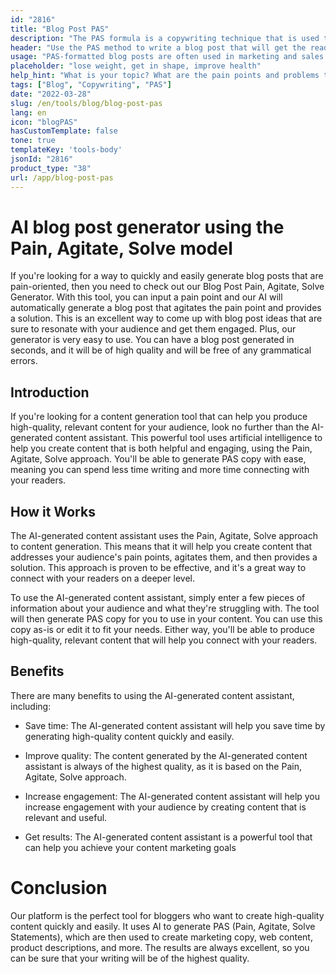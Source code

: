```yaml
---
id: "2816"
title: "Blog Post PAS"
description: "The PAS formula is a copywriting technique that is used to sell a product or service by first highlighting the customer's pain points, then agitating them, and finally offering a solution. This generator can help you create a PAS-formatted blog post that is aligned with your brand."
header: "Use the PAS method to write a blog post that will get the reader to take action."
usage: "PAS-formatted blog posts are often used in marketing and sales to sell a product or service. The following generator can help you create a PAS-formatted blog post that is closely aligned with your brand."
placeholder: "lose weight, get in shape, improve health"
help_hint: "What is your topic? What are the pain points and problems that your customers face? And what is the solution that you offer?"
tags: ["Blog", "Copywriting", "PAS"]
date: "2022-03-28"
slug: /en/tools/blog/blog-post-pas
lang: en
icon: "blogPAS"
hasCustomTemplate: false
tone: true
templateKey: 'tools-body'
jsonId: "2816"
product_type: "38"
url: /app/blog-post-pas
---
```


# AI blog post generator using the Pain, Agitate, Solve model

If you're looking for a way to quickly and easily generate blog posts that are pain-oriented, then you need to check out our Blog Post Pain, Agitate, Solve Generator. With this tool, you can input a pain point and our AI will automatically generate a blog post that agitates the pain point and provides a solution. This is an excellent way to come up with blog post ideas that are sure to resonate with your audience and get them engaged. Plus, our generator is very easy to use. You can have a blog post generated in seconds, and it will be of high quality and will be free of any grammatical errors.

## Introduction

If you're looking for a content generation tool that can help you produce high-quality, relevant content for your audience, look no further than the AI-generated content assistant. This powerful tool uses artificial intelligence to help you create content that is both helpful and engaging, using the Pain, Agitate, Solve approach. You'll be able to generate PAS copy with ease, meaning you can spend less time writing and more time connecting with your readers.

## How it Works

The AI-generated content assistant uses the Pain, Agitate, Solve approach to content generation. This means that it will help you create content that addresses your audience's pain points, agitates them, and then provides a solution. This approach is proven to be effective, and it's a great way to connect with your readers on a deeper level.

To use the AI-generated content assistant, simply enter a few pieces of information about your audience and what they're struggling with. The tool will then generate PAS copy for you to use in your content. You can use this copy as-is or edit it to fit your needs. Either way, you'll be able to produce high-quality, relevant content that will help you connect with your readers.

## Benefits

There are many benefits to using the AI-generated content assistant, including:

- Save time: The AI-generated content assistant will help you save time by generating high-quality content quickly and easily.

- Improve quality: The content generated by the AI-generated content assistant is always of the highest quality, as it is based on the Pain, Agitate, Solve approach.

- Increase engagement: The AI-generated content assistant will help you increase engagement with your audience by creating content that is relevant and useful.

- Get results: The AI-generated content assistant is a powerful tool that can help you achieve your content marketing goals

# Conclusion

Our platform is the perfect tool for bloggers who want to create high-quality content quickly and easily. It uses AI to generate PAS (Pain, Agitate, Solve Statements), which are then used to create marketing copy, web content, product descriptions, and more. The results are always excellent, so you can be sure that your writing will be of the highest quality.
